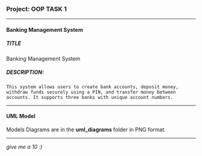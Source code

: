 ### Project: OOP TASK 1

---

#### Banking Management System
##### **TITLE**
Banking Management System

##### **DESCRIPTION**: 
```
This system allows users to create bank accounts, deposit money, withdraw funds securely using a PIN, and transfer money between accounts. It supports three banks with unique account numbers.
```

---

#### UML Model
Models Diagrams are in the **uml_diagrams** folder in PNG format.

---



*give me a 10 :)*